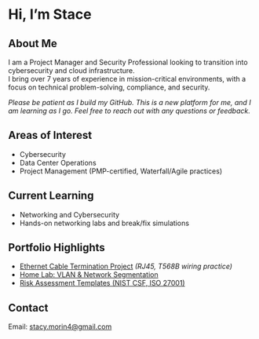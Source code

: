 # Hi, I’m Stace  

## About Me  
I am a Project Manager and Security Professional looking to transition into cybersecurity and cloud infrastructure.  
I bring over 7 years of experience in mission-critical environments, with a focus on technical problem-solving, compliance, and security.  

*Please be patient as I build my GitHub. This is a new platform for me, and I am learning as I go. Feel free to reach out with any questions or feedback.*  

## Areas of Interest  
- Cybersecurity 
- Data Center Operations 
- Project Management (PMP-certified, Waterfall/Agile practices)    

## Current Learning  
- Networking and Cybersecurity  
- Hands-on networking labs and break/fix simulations  

## Portfolio Highlights  
- [Ethernet Cable Termination Project](#) *(RJ45, T568B wiring practice)*  
- [Home Lab: VLAN & Network Segmentation](#)  
- [Risk Assessment Templates (NIST CSF, ISO 27001)](#)  

## Contact  
Email: stacy.morin4@gmail.com 

